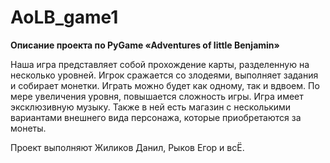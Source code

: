 # AoLB_game1
**Описание проекта по PyGame
«Adventures of little Benjamin»**

Наша игра представляет собой прохождение карты, разделенную на несколько уровней. Игрок сражается со злодеями, выполняет задания и собирает монетки.
Играть можно будет как одному, так и вдвоем.
По мере увеличения уровня, повышается сложность игры.
Игра имеет эксклюзивную музыку. Также в ней есть магазин с несколькими вариантами внешнего вида персонажа, которые приобретаются за монеты.


Проект выполняют Жиликов Данил, Рыков Егор и всЁ.

